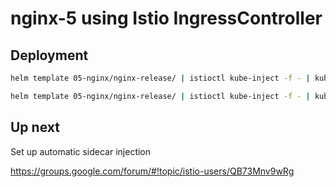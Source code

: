 # nginx-5 using Istio IngressController

## Deployment

```sh
helm template 05-nginx/nginx-release/ | istioctl kube-inject -f - | kubectl apply -f -
```
```sh
helm template 05-nginx/nginx-release/ | istioctl kube-inject -f - | kubectl delete -f -
```

## Up next

Set up automatic sidecar injection

<https://groups.google.com/forum/#!topic/istio-users/QB73Mnv9wRg>

